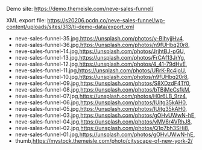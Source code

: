 Demo site: https://demo.themeisle.com/neve-sales-funnel/

XML export file: https://s20206.pcdn.co/neve-sales-funnel/wp-content/uploads/sites/313/ti-demo-data/export.xml

- neve-sales-funnel-35.jpg,https://unsplash.com/photos/y-BIhyjjHv4,
- neve-sales-funnel-36.jpg,https://unsplash.com/photos/n9fUHbq20r8,
- neve-sales-funnel-14.jpg,https://unsplash.com/photos/JrjhtBJ-pGU,
- neve-sales-funnel-13.jpg,https://unsplash.com/photos/FrCAf13JrYg,
- neve-sales-funnel-12.jpg,https://unsplash.com/photos/4_41-79dHvE,
- neve-sales-funnel-11.jpg,https://unsplash.com/photos/URrK-Rc4joU,
- neve-sales-funnel-10.jpg,https://unsplash.com/photos/n9fUHbq20r8,
- neve-sales-funnel-09.jpg,https://unsplash.com/photos/S8XDzdF4Tf0,
- neve-sales-funnel-08.jpg,https://unsplash.com/photos/bTBjMeCsfkM,
- neve-sales-funnel-07.jpg,https://unsplash.com/photos/H0r6LB_9rz4,
- neve-sales-funnel-06.jpg,https://unsplash.com/photos/IUitg35kAH0,
- neve-sales-funnel-05.jpg,https://unsplash.com/photos/IUitg35kAH0,
- neve-sales-funnel-03.jpg,https://unsplash.com/photos/gOHvUWwN-hE,
- neve-sales-funnel-04.jpg,https://unsplash.com/photos/vMV6r4VRhJ8,
- neve-sales-funnel-02.jpg,https://unsplash.com/photos/Q1p7bh3SHj8,
- neve-sales-funnel-01.jpg,https://unsplash.com/photos/gOHvUWwN-hE,
- thumb,https://mystock.themeisle.com/photo/cityscape-of-new-york-2/